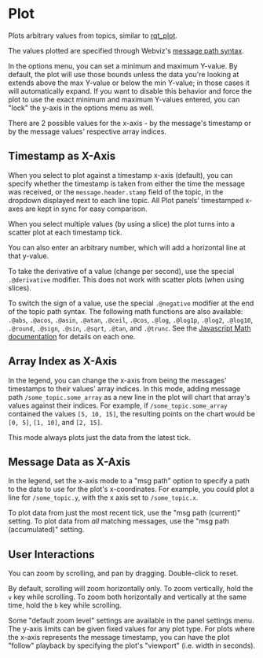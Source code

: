 # Plot

Plots arbitrary values from topics, similar to [rqt_plot](http://wiki.ros.org/rqt_plot).

The values plotted are specified through Webviz's [message path syntax](#help:message-path-syntax).

In the options menu, you can set a minimum and maximum Y-value. By default, the plot will use those bounds unless the data you're looking at extends above the max Y-value or below the min Y-value; in those cases it will automatically expand. If you want to disable this behavior and force the plot to use the exact minimum and maximum Y-values entered, you can "lock" the y-axis in the options menu as well.

There are 2 possible values for the x-axis - by the message's timestamp or by the message values' respective array indices.

## Timestamp as X-Axis

When you select to plot against a timestamp x-axis (default), you can specify whether the timestamp is taken from either the time the message was received, or the `message.header.stamp` field of the topic, in the dropdown displayed next to each line topic. All Plot panels' timestamped x-axes are kept in sync for easy comparison.

When you select multiple values (by using a slice) the plot turns into a scatter plot at each timestamp tick.

You can also enter an arbitrary number, which will add a horizontal line at that y-value.

To take the derivative of a value (change per second), use the special `.@derivative` modifier. This does not work with scatter plots (when using slices).

To switch the sign of a value, use the special `.@negative` modifier at the end of the topic path syntax. The following math functions are also available: `.@abs`, `.@acos`, `.@asin`, `.@atan`, `.@ceil`, `.@cos`, `.@log`, `.@log1p`, `.@log2`, `.@log10`, `.@round`, `.@sign`, `.@sin`, `.@sqrt`, `.@tan`, and `.@trunc`. See the [Javascript Math documentation](https://developer.mozilla.org/en-US/docs/Web/JavaScript/Reference/Global_Objects/Math) for details on each one.

## Array Index as X-Axis

In the legend, you can change the x-axis from being the messages' timestamps to their values' array indices. In this mode, adding message path `/some_topic.some_array` as a new line in the plot will chart that array's values against their indices. For example, if `/some_topic.some_array` contained the values `[5, 10, 15]`, the resulting points on the chart would be `[0, 5]`, `[1, 10]`, and `[2, 15]`.

This mode always plots just the data from the latest tick.

## Message Data as X-Axis

In the legend, set the x-axis mode to a "msg path" option to specify a path to the data to use for the plot's x-coordinates. For example, you could plot a line for `/some_topic.y`, with the x axis set to `/some_topic.x`.

To plot data from just the most recent tick, use the "msg path (current)" setting. To plot data from _all_ matching messages, use the "msg path (accumulated)" setting.

## User Interactions

You can zoom by scrolling, and pan by dragging. Double-click to reset.

By default, scrolling will zoom horizontally only. To zoom vertically, hold the `v` key while scrolling. To zoom both horizontally and vertically at the same time, hold the `b` key while scrolling.

Some "default zoom level" settings are available in the panel settings menu. The y-axis limits can be given fixed values for any plot type. For plots where the x-axis represents the message timestamp, you can have the plot "follow" playback by specifying the plot's "viewport" (i.e. width in seconds).
